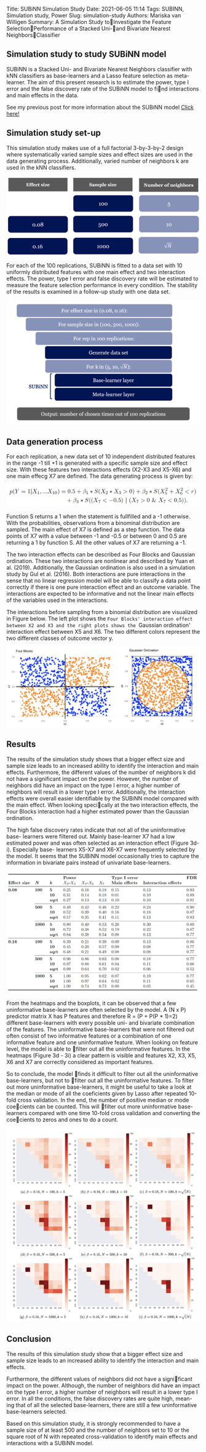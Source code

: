 Title: SUBiNN Simulation Study
Date: 2021-06-05 11:14
Tags: SUBINN, Simulation study, Power
Slug: simulation-study
Authors: Mariska van Willigen
Summary: A Simulation Study toInvestigate the Feature SelectionPerformance of a Stacked Uni-and Bivariate Nearest NeighborsClassifier

## Simulation study to study SUBiNN model

SUBiNN is a Stacked Uni- and Bivariate Nearest Neighbors classifier with kNN classifiers as base-learners and a Lasso feature selection as meta-learner. The
aim of this present research is to estimate the power, type I error and the false
discovery rate of the SUBiNN model to find interactions and main effects in
the data. 

See my previous post for more information about the SUBiNN model [Click here!](https://mariskavanwilligen.github.io/subinn-model.html)

## Simulation study set-up

This simulation study makes use of a full factorial 3-by-3-by-2 design
where systematically varied sample sizes and effect sizes are used in the data
generating process. Additionally, varied number of neighbors k are used in the
kNN classifiers.

![](/images/Thesis/Thesis4b.png)

For each of the 100 replications, SUBiNN is fitted to a data set
with 10 uniformly distributed features with one main effect and two interaction
effects. The power, type I error and false discovery rate will be estimated to
measure the feature selection performance in every condition. The stability of
the results is examined in a follow-up study with one data set.

![](/images/Thesis/Thesis6.png)

## Data generation process

For each replication, a new data set of 10 independent distributed
features in the range -1 till +1 is generated with a specific sample size and effect size. With these features two interactions effects (X2-X3 and X5-X6) and
one main effecg X7 are defined. The data generating process is given by:

![](/images/Thesis/formula.png)

Function S returns a 1 when the statement is fullfilled and a -1 otherwise. With
the probabilities, observations from a binominal distribution are sampled. The
main effect of X7 is defined as a step function. The data points of X7 with a
value between -1 and -0.5 or between 0 and 0.5 are returning a 1 by function S.
All the other values of X7 are returning a -1.


The two interaction effects can be described as Four Blocks and Gaussian
ordination. These two interactions are nonlinear and described by Yuan et al.
(2019). Additionally, the Gaussian ordination is also used in a simulation study
by Gul et al. (2016). Both interactions are pure interactions in the sense that
no linear regression model will be able to classify a data point correctly if there
is one pure interaction effect and an outcome variable. The interactions are
expected to be informative and not the linear main effects of the variables used
in the interactions.


The interactions before sampling from a binomial distribution are visualized
in Figure below. The left plot shows the `Four Blocks' interaction effect between X2
and X3 and the right plots shows the `Gaussian ordination' interaction effect
between X5 and X6. The two different colors represent the two different classes
of outcome vector y.

![](/images/Thesis/Thesis13.png)


## Results 

The results of the simulation study shows that a bigger effect size and sample
size leads to an increased ability to identify the interaction and main effects.
Furthermore, the different values of the number of neighbors k did not have a
significant impact on the power. However, the number of neighbors did have an
impact on the type I error, a higher number of neighbors will result in a lower
type I error. Additionally, the interaction effects were overall easier identifiable
by the SUBiNN model compared with the main effect. When looking specically
at the two interaction effects, the Four Blocks interaction had a higher estimated
power than the Gaussian ordination.


The high false discovery rates indicate that not all of the uninformative base-
learners were filtered out. Mainly base-learner X7 had a low estimated power
and was often selected as an interaction effect (Figure 3d-i). Especially base-
learners X5-X7 and X6-X7 were frequently selected by the model. It seems that
the SUBiNN model occasionally tries to capture the information in bivariate
pairs instead of univariate base-learners.


![](/images/Thesis/Thesis14.png)  

From the heatmaps and the boxplots, it can be observed that a few uninformative base-learners are often selected by the model. A (N x P) predictor matrix
X has P features and therefore R = (P + P(P * 1)=2) different base-learners
with every possible uni- and bivariate combination of the features. The uninformative base-learners that were not filtered out often consist of two informative
features or a combination of one informative feature and one uninformative
feature. When looking on feature level, the model is able to filter out all the
uninformative features. In the heatmaps (Figure 3d - 3i) a clear pattern is visible and features X2, X3, X5, X6 and X7 are correctly considered as important
features. 

So to conclude, the model finds it difficult to filter out all the uninformative base-learners, but not to filter out all the uninformative features. 
To filter out more uninformative base-learners, it might be useful to take a look at
the median or mode of all the coeficients given by Lasso after repeated 10-fold
cross validation. In the end, the number of positive median or mode coecients
can be counted. This will filter out more uninformative base-learners compared
with one time 10-fold cross validation and converting the coecients to zeros
and ones to do a count.


![](/images/Thesis/Thesis12.png)

## Conclusion
The results of this simulation study show that a bigger effect size and sample
size leads to an increased ability to identify the interaction and main effects.


Furthermore, the different values of neighbors did not have a significant impact on the power. Although, the number of neighbors did have an impact
on the type I error, a higher number of neighbors will result in a lower type
I error. In all the conditions, the false discovery rates are quite high, mean-
ing that of all the selected base-learners, there are still a few uninformative
base-learners selected.  



Based on this simulation study, it is
strongly recommended to have a sample size of at least 500 and the number
of neighbors set to 10 or the square root of N with repeated cross-validation to identify main
effects and interactions with a SUBiNN model.



